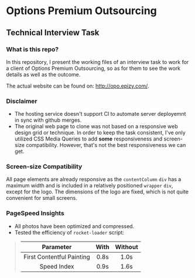 # Options Premium Outsourcing
## Technical Interview Task

### What is this repo?

In this repository, I present the working files of an interview task to work for a client of Options Premium Outsourcing, so as for them to see the work details as well as the outcome.

The actual website can be found on: http://opo.epizy.com/.

### Disclaimer

- The hosting service doesn't support CI to automate server deployemnt in sync with github merges.
- The original web page to clone was not based on a responsive web design grid or technique. In order to keep the task consistent, I've only utilized CSS Media Queries to add **some** responsiveness and screen-size compatibility. However, that's not the best responsiveness we can get.

### Screen-size Compatibility

All page elements are already responsive as the `contentColumn` `div` has a maximum width and is included in a relatively positioned `wrapper` `div`, except for the logo. The dimensions of the logo are fixed, which is not quite convenient for small screens.

### PageSpeed Insights

- All photos have been optimized and compressed.
- Tested the efficiency of `rocket-loader` script:

> |         Parameter         | With | Without |
> |:-------------------------:|:----:|:-------:|
> | First Contentful Painting | 0.8s |   1.0s  |
> |        Speed Index        | 0.9s |   1.6s  | 

